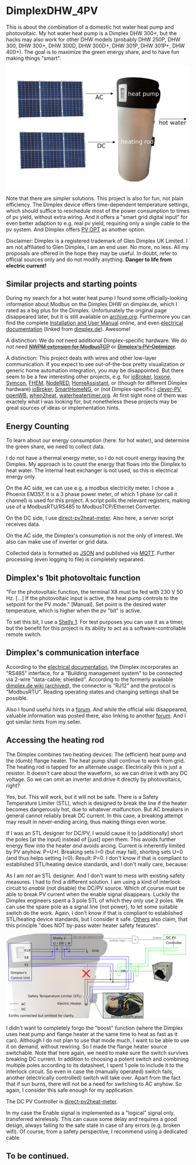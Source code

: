 # DimplexDHW_4PV

This is about the combination of a domestic hot water heat pump and photovoltaic. My hot water heat pump is a Dimplex DHW 300+, but the hacks may also work for other DHW models (probably DHW 250P, DHW 300, DHW 300+, DHW 300D, DHW 300D+, DHW 301P, DHW 301P+, DHW 400+). The goal is to maximize the green energy share, and to have fun making things "smart".

![Overview](./img/dimplexoverview.jpg)

Note that there are simpler solutions. This project is also for fun, not plain efficiency. The Dimplex device offers time-dependent temperature settings, which should suffice to reschedule most of the power consumption to times of pv yield, without extra wiring. And it offers a "smart grid digital input" for even better adaption to e.g. real pv yield, requiring only a single cable to the pv system. And Dimplex offers [PV OPT](https://dimplex.de/presse/news/pv-optimizer) as another option.

Disclaimer: Dimplex is a registered trademark of Glen Dimplex UK Limited. I am not affiliated to Glen Dimplex, I am an end user. No more, no less. All my proposals are offered in the hope they may be useful. In doubt, refer to official sources only and do not modify anything. **Danger to life from electric current!**

## Similar projects and starting points 

During my search for a hot water heat pump I found some officially-looking information about Modbus on the Dimplex DHW on dimplex.de, which I rated as a big plus for the Dimplex. Unfortunately the original page disappeared later, but it is still available on [archive.org](https://web.archive.org/web/20210513144740/http://www.dimplex.de/wiki/index.php/DHW_Modbus_RTU). Furthermore you can find the complete [Installation and User Manual](https://dimplex.de/sites/default/files/downloads/Dimplex_Montageanweisung_4519056601_a_FD0102_DHW300_300_dim.pdf) online, and even [electrical documentation](https://dimplex.de/sites/default/files/DHW_300plus_Elektrodokumentation.pdf) (linked from [dimplex.de](https://dimplex.de/dimplex/warmwasser/warmwasser-waermepumpen/dhw-300plus)). Awesome! 

A distinction: We do *not* need additional Dimplex-specific hardware. We do *not* need [~~NWPM extension for ModbusTCP~~](https://dimplex.atlassian.net/wiki/spaces/DW/pages/2900361221/NWPM+Modbus+TCP+EN) or [~~Dimplex's PV-Optimizer~~](https://www.dimplex-partner.de/media/Montageanweisungen_SYS/5_Zubehoer/dimplex_PV-Opt_fd9907_de.pdf). 

A distinction: This project deals with wires and other low-layer communication. If you expect to see out-of-the-box pretty visualization or generic home automation integration, you may be disappointed. But there seem to be a few interesting other projects, e.g. for [ioBroker](https://forum.iobroker.net/topic/52800/welche-brauchwasserw%C3%A4rmepumpe-mit-iobroker/7?lang=en-US), [loxone](https://www.loxforum.com/forum/verkabelung-installation/273973-pv-anlage-mit-speicher-fronius-gen24-u-dimplex-warmwasser-w%C3%A4rmepumpe), [Symcon](https://community.symcon.de/t/modbus-rtu-auf-tcp/122536), [FHEM](https://forum.fhem.de/index.php?topic=75638.465), [NodeRED](https://kaloon.ch/2019/03/challenge-dimplex-dhw-300-brauchwasser-waermepumpe-modbus-rtu/), [HomeAssistant](https://github.com/ChristophCaina/ha-dimplex-heatpump-modbus), or (though for different Dimplex hardware) [ioBroker](https://forum.iobroker.net/topic/5755/frage-dimplex-w%C3%A4rmepumpe-temperaturen-%C3%BCber-modbus-auslesen), [SmartHomeNG](https://github.com/chrpuf/smarthomeNG-DimplexWP), or (not Dimplex-specific:) [clever-PV](https://www.clever-pv.com/w%C3%A4rmepumpe-pv-sg-ready), [openWB](https://openwb.de/forum/viewtopic.php?t=2118), [when2heat](https://github.com/oruhnau/when2heat), [waterheatertimer.org](http://waterheatertimer.org/Convert-AC-water-heater-to-DC-water-heater.html#best-design). At first sight none of them was exactely what I was looking for, but nonetheless these projects may be great sources of ideas or implementation hints.

## Energy Counting

To learn about our energy consumption (here: for hot water), and determine the green share, we need to collect data.

I do not have a thermal energy meter, so I do not count energy leaving the Dimplex. My approach is to count the energy that flows into the Dimplex to heat water. The internal heat exchanger is not used, so this is electrical energy only.

On the AC side, we can use e.g. a modbus electricity meter. I chose a Phoenix EM357. It is a 3 phase power meter, of which 1 phase (or call it channel) is used for this project. A script polls the relevant registers, making use of a ModbusRTU/RS485 to ModbusTCP/Ethernet Converter.

On the DC side, I use [direct-pv2heat-meter](https://github.com/makischu/direct-pv2heat-meter). Also here, a server script receives data.

On the AC side, the Dimplex's consumption is not the only of interest. We also can make use of inverter or grid data.

Collected data is formatted as [JSON](https://en.wikipedia.org/wiki/JSON) and published via [MQTT](https://en.wikipedia.org/wiki/MQTT). Further processing (even logging to file) is completely separated. 

## Dimplex's 1bit photovoltaic function

"For the photovoltaic function, the terminal X8 must be fed with 230 V 50 Hz. [...] If the photovoltaic input is active, the heat pump controls to the setpoint for the PV
mode." [Manual]. Set point is the desired water temperature, which is higher when the pv "bit" is active.

To set this bit, I use a [Shelly 1](https://www.shelly.cloud/de/products/shop/1xs1). For test purposes you can use it as a timer, but the benefit for this project is its ability to act as a software-controllable remote switch.

## Dimplex's communication interface

According to the [electrical documentation](https://dimplex.de/sites/default/files/DHW_300plus_Elektrodokumentation.pdf), the Dimplex incorporates an "RS485" interface, for a "Building management system" to be connected via 2-wire "data-cable; shielded". According to the formerly available [dimplex.de wiki (archived)](https://web.archive.org/web/20210513144740/http://www.dimplex.de/wiki/index.php/DHW_Modbus_RTU), the connector is "RJ12" and the protocol is "ModbusRTU". Reading operating states and changing settings shall be possible.

Also I found useful hints in a [forum](https://community.symcon.de/t/modbus-rtu-auf-tcp/122536/44). And while the official wiki disappeared, valuable information was posted there, also linking to another [forum](https://forum.iobroker.net/topic/65100/anleitung-dimplex-w%C3%A4rmepumpe-%C3%BCber-modbus-verbinden). And I got similar hints from my seller.

## Accessing the heating rod

The Dimplex combines two heating devices: The (efficient) heat pump and the (dumb) flange heater. The heat pump shall continue to work from grid. The heating rod is tapped for an alternate usage. Electrically this is just a resistor. It doesn't care about the waveform, so we can drive it with any DC voltage. So we can omit an inverter and drive it directly by photovoltaics, right?

Yes, but. This will work, but it will not be safe. There is a Safety Temperature Limiter (STL), which is designed to break the line if the heater becomes dangerously hot, due to whatever malfunction. But AC breakers in general cannot reliably break DC current. In this case, a breaking attempt may result in never-ending arcing, thus making things even worse. 

If I was an STL designer for DC/PV, I would cause it to [additionally] short the poles [at the input] instead of [just] open them. This avoids further energy flow into the heater *and* avoids arcing. Current is inherently limited by PV anyhow. P=U*I. Breaking sets I=0 (but may fail), shorting sets U=0 (and thus helps setting I=0). Result: P=0. I don't know if that is compliant to established STL/heating device standards, and I don't really care, because:

As I am *not* an STL designer. And I don't want to mess with existing safety measures. I had to find a different solution. I am using a kind of interlock circuit to *enable* (not disable) the DC/PV source. Which of course must be able to break PV current when the enable signal disappears. Luckily the Dimplex engineers spent a 3 pole STL of which they only use 2 poles. We can use the spare pole as a signal line (not power), to let some suitable switch do the work. Again, I don't know if that is compliant to established STL/heating device standards, but I consider it safe. [Others](http://waterheatertimer.org/Convert-AC-water-heater-to-DC-water-heater.html#best-design) also claim, that this principle "does NOT by-pass water heater safety features".

![Overview](./img/dimplexwiring.jpg)

I didn't want to completely forgo the "boost" function (where the Dimplex uses heat pump and flange heater at the same time to heat as fast as it can). Although I do not plan to use that mode much, I want to be able to use it on demand, without rewiring. So I made the flange heater source switchable. Note that here again, we need to make sure the switch survives breaking DC current. In addition to choosing a potent switch and combining multiple poles according to its datasheet, I spent 1 pole to include it to the interlock circuit. So even in case the (manually operated) switch fails, another (electrically controlled) switch will take over. Apart from the fact that if sun burns, there will not be a need for switching to AC anyhow. So again, I consider this safe enough for my application.

The DC PV Controller is [direct-pv2heat-meter](https://github.com/makischu/direct-pv2heat-meter).

In my case the Enable signal is implemented as a "logical" signal only, transferred wirelessly. This can cause some delay and requires a good design, always falling to the safe state in case of any errors (e.g. broken wifi). Of course, from a safety perspective, I recommend using a dedicated cable. 


## To be continued.


